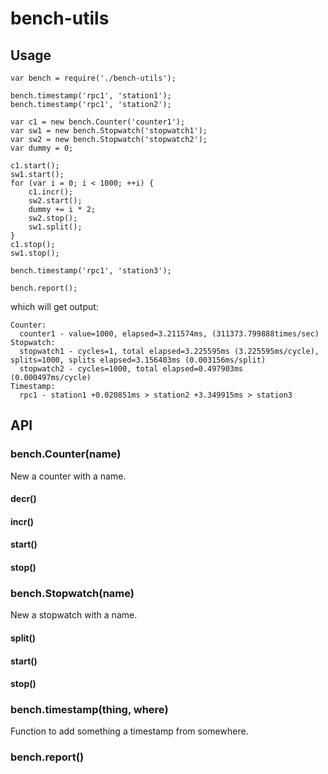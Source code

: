 # bench-utils

## Usage
```
var bench = require('./bench-utils');

bench.timestamp('rpc1', 'station1');
bench.timestamp('rpc1', 'station2');

var c1 = new bench.Counter('counter1');
var sw1 = new bench.Stopwatch('stopwatch1');
var sw2 = new bench.Stopwatch('stopwatch2');
var dummy = 0;

c1.start();
sw1.start();
for (var i = 0; i < 1000; ++i) {
    c1.incr();
    sw2.start();
    dummy += i * 2;
    sw2.stop();
    sw1.split();
}
c1.stop();
sw1.stop();

bench.timestamp('rpc1', 'station3');

bench.report();
```
which will get output:
```
Counter:
  counter1 - value=1000, elapsed=3.211574ms, (311373.799888times/sec)
Stopwatch:
  stopwatch1 - cycles=1, total elapsed=3.225595ms (3.225595ms/cycle), splits=1000, splits elapsed=3.156403ms (0.003156ms/split)
  stopwatch2 - cycles=1000, total elapsed=0.497903ms (0.000497ms/cycle)
Timestamp:
  rpc1 - station1 +0.020851ms > station2 +3.349915ms > station3
```

## API
### bench.Counter(name)
New a counter with a name.
#### decr()
#### incr()
#### start()
#### stop()
### bench.Stopwatch(name)
New a stopwatch with a name.
#### split()
#### start()
#### stop()
### bench.timestamp(thing, where)
Function to add something a timestamp from somewhere.
### bench.report()
